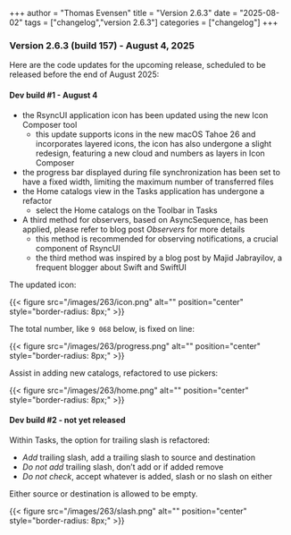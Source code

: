 +++
author = "Thomas Evensen"
title = "Version 2.6.3"
date = "2025-08-02"
tags = ["changelog","version 2.6.3"]
categories = ["changelog"]
+++

### Version 2.6.3 (build 157) - August 4, 2025

Here are the code updates for the upcoming release, scheduled to be released before the end of August 2025:

#### Dev build #1 - August 4

- the RsyncUI application icon has been updated using the new Icon Composer tool
 	- this update supports icons in the new macOS Tahoe 26 and incorporates layered icons, the icon has also undergone a slight redesign, featuring a new cloud and numbers as layers in Icon Composer
- the progress bar displayed during file synchronization has been set to have a fixed width, limiting the maximum number of transferred files
- the Home catalogs view in the Tasks application has undergone a refactor
	- select the Home catalogs on the Toolbar in Tasks 
- A third method for observers, based on AsyncSequence, has been applied, please refer to blog post *Observers* for more details 
 	- this method is recommended for observing notifications, a crucial component of RsyncUI
 	- the third method was inspired by a blog post by Majid Jabrayilov, a frequent blogger about Swift and SwiftUI

The updated icon:

{{< figure src="/images/263/icon.png" alt="" position="center" style="border-radius: 8px;" >}}

The total number, like `9 068` below, is fixed on line:

{{< figure src="/images/263/progress.png" alt="" position="center" style="border-radius: 8px;" >}}

Assist in adding new catalogs, refactored to use pickers:

{{< figure src="/images/263/home.png" alt="" position="center" style="border-radius: 8px;" >}}


#### Dev build #2 - not yet released

Within Tasks, the option for trailing slash is refactored:

- *Add* trailing slash, add a trailing slash to source and destination
- *Do not add* trailing slash, don’t add or if added remove
- *Do not check*, accept whatever is added, slash or no slash on either

Either source or destination is allowed to be empty.

{{< figure src="/images/263/slash.png" alt="" position="center" style="border-radius: 8px;" >}}

